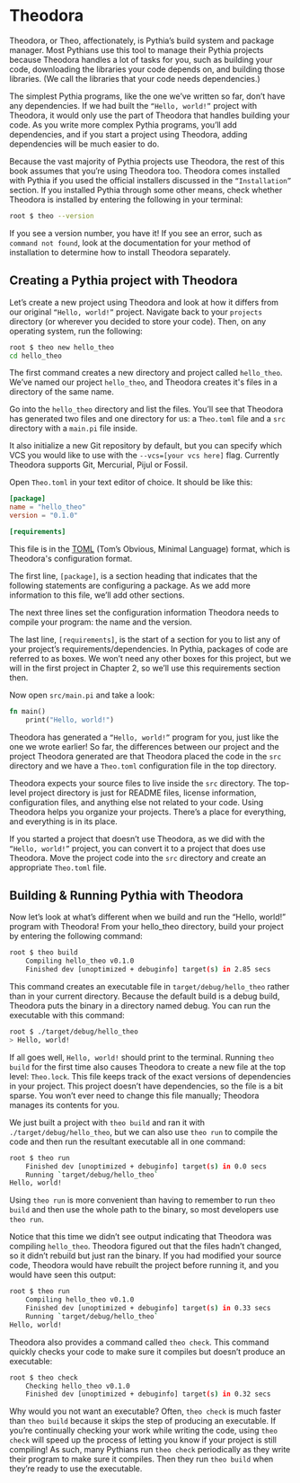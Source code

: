 # Theodora

Theodora, or Theo, affectionately, is Pythia’s build system and package manager. Most Pythians use this tool to manage their Pythia projects because Theodora handles a lot of tasks for you, such as building your code, downloading the libraries your code depends on, and building those libraries. (We call the libraries that your code needs dependencies.)

The simplest Pythia programs, like the one we’ve written so far, don’t have any dependencies. If we had built the `“Hello, world!”` project with Theodora, it would only use the part of Theodora that handles building your code. As you write more complex Pythia programs, you’ll add dependencies, and if you start a project using Theodora, adding dependencies will be much easier to do.

Because the vast majority of Pythia projects use Theodora, the rest of this book assumes that you’re using Theodora too. Theodora comes installed with Pythia if you used the official installers discussed in the `“Installation”` section. If you installed Pythia through some other means, check whether Theodora is installed by entering the following in your terminal:

```sh
root $ theo --version
```

If you see a version number, you have it! If you see an error, such as `command not found`, look at the documentation for your method of installation to determine how to install Theodora separately.

## Creating a Pythia project with Theodora

Let’s create a new project using Theodora and look at how it differs from our original `“Hello, world!”` project. Navigate back to your `projects` directory (or wherever you decided to store your code). Then, on any operating system, run the following:

```sh
root $ theo new hello_theo
cd hello_theo
```

The first command creates a new directory and project called `hello_theo`. We’ve named our project `hello_theo`, and Theodora creates it's files in a directory of the same name.

Go into the `hello_theo` directory and list the files. You’ll see that Theodora has generated two files and one directory for us: a `Theo.toml` file and a `src` directory with a `main.pi` file inside.

It also initialize a new Git repository by default, but you can specify which VCS you would like to use with the `--vcs=[your vcs here]` flag. Currently Theodora supports Git, Mercurial, Pijul or Fossil.

Open `Theo.toml` in your text editor of choice. It should be like this:

```toml
[package]
name = "hello_theo"
version = "0.1.0"

[requirements]
```

This file is in the [TOML](https://toml.io/) (Tom’s Obvious, Minimal Language) format, which is Theodora's configuration format.

The first line, `[package]`, is a section heading that indicates that the following statements are configuring a package. As we add more information to this file, we’ll add other sections.

The next three lines set the configuration information Theodora needs to compile your program: the name and the version.

The last line, `[requirements]`, is the start of a section for you to list any of your project’s requirements/dependencies. In Pythia, packages of code are referred to as boxes. We won’t need any other boxes for this project, but we will in the first project in Chapter 2, so we’ll use this requirements section then.

Now open `src/main.pi` and take a look:

```rs
fn main()
    print("Hello, world!")
```

Theodora has generated a `“Hello, world!”` program for you, just like the one we wrote earlier! So far, the differences between our project and the project Theodora generated are that Theodora placed the code in the `src` directory and we have a `Theo.toml` configuration file in the top directory.

Theodora expects your source files to live inside the `src` directory. The top-level project directory is just for README files, license information, configuration files, and anything else not related to your code. Using Theodora helps you organize your projects. There’s a place for everything, and everything is in its place.

If you started a project that doesn’t use Theodora, as we did with the `“Hello, world!”` project, you can convert it to a project that does use Theodora. Move the project code into the `src` directory and create an appropriate `Theo.toml` file.

## Building & Running Pythia with Theodora

Now let’s look at what’s different when we build and run the “Hello, world!” program with Theodora! From your hello_theo directory, build your project by entering the following command:

```sh
root $ theo build
    Compiling hello_theo v0.1.0
    Finished dev [unoptimized + debuginfo] target(s) in 2.85 secs
```

This command creates an executable file in `target/debug/hello_theo` rather than in your current directory. Because the default build is a debug build, Theodora puts the binary in a directory named debug. You can run the executable with this command:

```sh
root $ ./target/debug/hello_theo
> Hello, world!
```

If all goes well, `Hello, world!` should print to the terminal. Running `theo build` for the first time also causes Theodora to create a new file at the top level: `Theo.lock`. This file keeps track of the exact versions of dependencies in your project. This project doesn’t have dependencies, so the file is a bit sparse. You won’t ever need to change this file manually; Theodora manages its contents for you.

We just built a project with `theo build` and ran it with `./target/debug/hello_theo`, but we can also use `theo run` to compile the code and then run the resultant executable all in one command:

```sh
root $ theo run
    Finished dev [unoptimized + debuginfo] target(s) in 0.0 secs
    Running `target/debug/hello_theo`
Hello, world!
```

Using `theo run` is more convenient than having to remember to run `theo build` and then use the whole path to the binary, so most developers use `theo run`.

Notice that this time we didn’t see output indicating that Theodora was compiling `hello_theo`. Theodora figured out that the files hadn’t changed, so it didn’t rebuild but just ran the binary. If you had modified your source code, Theodora would have rebuilt the project before running it, and you would have seen this output:

```sh
root $ theo run
    Compiling hello_theo v0.1.0
    Finished dev [unoptimized + debuginfo] target(s) in 0.33 secs
    Running `target/debug/hello_theo`
Hello, world!
```

Theodora also provides a command called `theo check`. This command quickly checks your code to make sure it compiles but doesn’t produce an executable:

```sh
root $ theo check
    Checking hello_theo v0.1.0
    Finished dev [unoptimized + debuginfo] target(s) in 0.32 secs
```

Why would you not want an executable? Often, `theo check` is much faster than `theo build` because it skips the step of producing an executable. If you’re continually checking your work while writing the code, using `theo check` will speed up the process of letting you know if your project is still compiling! As such, many Pythians run `theo check` periodically as they write their program to make sure it compiles. Then they run `theo build` when they’re ready to use the executable.
